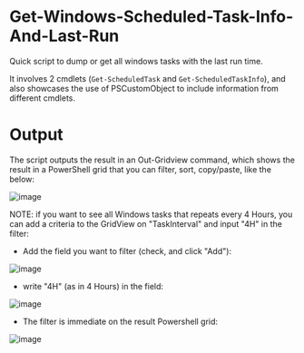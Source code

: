 # Get-Windows-Scheduled-Task-Info-And-Last-Run

Quick script to dump or get all windows tasks with the last run time. 

It involves 2 cmdlets (`Get-ScheduledTask` and `Get-ScheduledTaskInfo`), and also showcases the use of PSCustomObject to include information from different cmdlets.

# Output

The script outputs the result in an Out-Gridview command, which shows the result in a PowerShell grid that you can filter, sort, copy/paste, like the below:

![image](https://user-images.githubusercontent.com/33433229/112364480-f190e300-8cac-11eb-8c13-0289ab9d7fa7.png)

NOTE: if you want to see all Windows tasks that repeats every 4 Hours, you can add a criteria to the GridView on "TaskInterval" and input "4H" in the filter:

- Add the field you want to filter (check, and click "Add"):

![image](https://user-images.githubusercontent.com/33433229/112371581-22751600-8cb5-11eb-8503-fa92dc5bfade.png)

- write "4H" (as in 4 Hours) in the field:

![image](https://user-images.githubusercontent.com/33433229/112371655-3c165d80-8cb5-11eb-9435-3fef7fa1e76a.png)

- The filter is immediate on the result Powershell grid:

![image](https://user-images.githubusercontent.com/33433229/112371714-505a5a80-8cb5-11eb-99dd-9d7648b49d9b.png)
